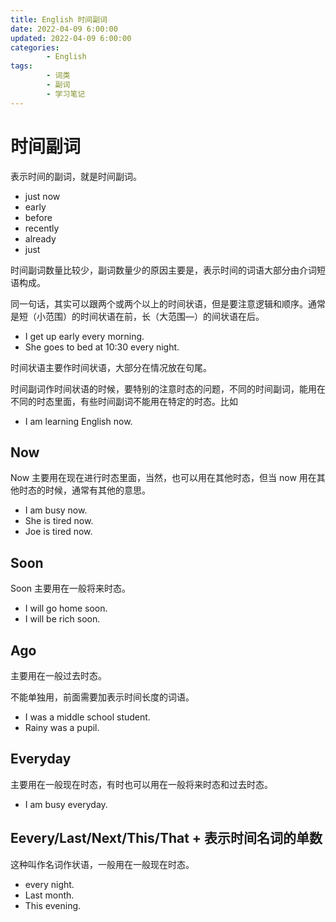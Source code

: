 ```yaml
---
title: English 时间副词
date: 2022-04-09 6:00:00
updated: 2022-04-09 6:00:00
categories:
        - English
tags:
        - 词类
        - 副词
        - 学习笔记
---
```


# 时间副词

表示时间的副词，就是时间副词。

- just now
- early
- before
- recently
- already
- just

时间副词数量比较少，副词数量少的原因主要是，表示时间的词语大部分由介词短语构成。

同一句话，其实可以跟两个或两个以上的时间状语，但是要注意逻辑和顺序。通常是短（小范围）的时间状语在前，长（大范围—）的间状语在后。

- I get up early every morning.
- She goes to bed at 10:30 every night.

时间状语主要作时间状语，大部分在情况放在句尾。

时间副词作时间状语的时候，要特别的注意时态的问题，不同的时间副词，能用在不同的时态里面，有些时间副词不能用在特定的时态。比如

- I am learning English now.

## Now

Now 主要用在现在进行时态里面，当然，也可以用在其他时态，但当 now 用在其他时态的时候，通常有其他的意思。

- I am busy now.
- She is tired now.
- Joe is tired now.

## Soon

Soon 主要用在一般将来时态。

- I will go home soon.
- I will be rich soon.

## Ago

主要用在一般过去时态。

不能单独用，前面需要加表示时间长度的词语。

- I was a middle school student.
- Rainy was a pupil.

## Everyday 

主要用在一般现在时态，有时也可以用在一般将来时态和过去时态。

- I am busy everyday.

## Eevery/Last/Next/This/That + 表示时间名词的单数

这种叫作名词作状语，一般用在一般现在时态。

- every night.
- Last month.
- This evening.